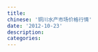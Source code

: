 ```yaml
---
title:
chinese: '铜川水产市场价格行情'
date: '2012-10-23'
description:
categories:
---
```

<div>
    <script src="/assets/twitter/javascripts/jquery-1.8.1.min.js"></script>
    <script src="/assets/twitter/javascripts/underscore-min.js"></script>
    <script src="/assets/twitter/javascripts/wind-all-0.7.3.js"></script>
    <script src="/assets/twitter/javascripts/raphael-min.js"></script>
    <script src="/assets/twitter/javascripts/morris.min.js"></script>
    <script type="text/javascript">
        var getJSONAsync = function (url) {
            return Wind.Async.Task.create(function (t) {
                $.getJSON(url, function (data) {
                    t.complete("success", data);
                });
            });
        };
        var intersectAsync = eval(Wind.compile("async", function () {
              var parks=$await(Wind.Async.Task.whenAll({
                      market: getJSONAsync('/aqua/market.json'),
                      trend: getJSONAsync('/aqua/trend.json'),
                  }));
              return {
                  zj: _.intersection(parks.zhejiang, parks.failures),
                  js: _.intersection(parks.jiangsu, parks.failures)
              };
        }));
        var populateAsync = eval(Wind.compile("async", function () {
               var parks=$await(intersectAsync());
               $("#zj-obscure").html(JSON.stringify(parks.zj));
               $("#js-obscure").html(JSON.stringify(parks.js));
         }));
         populateAsync().start();
    </script>
</div>
